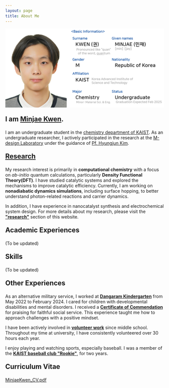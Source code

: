 ```yaml
---
layout: page
title: About Me
---
```


<!-- Research intro. & about me acad.+confer.+skill-->
<img src="/images/AboutMe.png" style="max-width: 100%; height: auto;" />

<p style="font-size: 150%;">
      <strong>I am <a href="/files/MinjaeKwen_CV.pdf">Minjae Kwen</a>.</strong>
</p>

I am an undergraduate student in the <a href="https://chem.kaist.ac.kr/eng">chemistry department of KAIST</a>. As an undergraduate researcher, I actively participated in the research at the <a href="https://www.m-design-lab.net/">M-design Laboratory</a> under the guidance of <a href="https://chem.kaist.ac.kr/eng/faculty/view/id/20">Pf. Hyungjun Kim</a>. 

<p style="font-size: 150%;">
      <a href="https://minjaekwen.github.io/research/">
            <strong>Research</strong>
      </a>
</p>

My research interest is primarily in <strong>computational chemistry</strong> with a focus on <i>ab-initio</i> quantum calculations, particularly <strong>Density Functional Theory(DFT)</strong>. I have studied catalytic systems and explored the mechanisms to improve catalytic efficiency. Currently, I am working on <strong>nonadiabatic dynamics simulations</strong>, including surface hopping, to better understand photon-related reactions and carrier dynamics. 

In addition, I have experience in nanocatalyst synthesis and electrochemical system design. For more details about my research, please visit the <strong><a href="https://minjaekwen.github.io/research/">"research"</a></strong> section of this website.

<p style="font-size: 150%;">
      <strong>Academic Experiences</strong>
</p>

(To be updated)

<p style="font-size: 150%;">
      <strong>Skills</strong>
</p>

(To be updated)

<p style="font-size: 150%;">
      <strong>Other Experiences</strong>
</p>

As an alternative military service, I worked at <a href="https://dangaram-k.goegh.kr/dangaram-k/main.do"><strong>Dangaram Kindergarten</strong></a> from May 2022 to February 2024. I cared for children with developmental disabilities and mental disorders. I received a <a href="/files/Certificate_of_Commendation.pdf"><strong>Certificate of Commendation</strong></a> for praising for faithful social service. This experience taught me how to approach challenges with a positive mindset.

I have been actively involved in <a href="/files/Certificate_of_Volunteer(Feb2019-Feb2024).pdf"><strong>volunteer work</strong></a> since middle school. Throughout my time at university, I have consistently volunteered over 30 hours each year.

I enjoy playing and watching sports, especially baseball. I was a member of the <a href="https://www.instagram.com/kaistrookiesbb.1986/"><strong>KAIST baseball club "Rookie"</strong></a>, for two years.


<p style="font-size: 150%;">
      <strong>Curriculum Vitae</strong>
</p>

<a href="/files/MinjaeKwen_CV.pdf">MinjaeKwen_CV.pdf</a>


